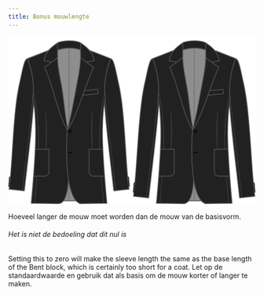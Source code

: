```yaml
---
title: Bonus mouwlengte
---
```


![Bonus mouwlengte](sleevelengthbonus.svg)

Hoeveel langer de mouw moet worden dan de mouw van de basisvorm.

<Note>

###### Het is niet de bedoeling dat dit nul is

Setting this to zero will make the sleeve length the same as the base length of the Bent block, which is certainly too short for a coat. Let op de standaardwaarde en gebruik dat als basis om de mouw korter of langer te maken.

</Note>